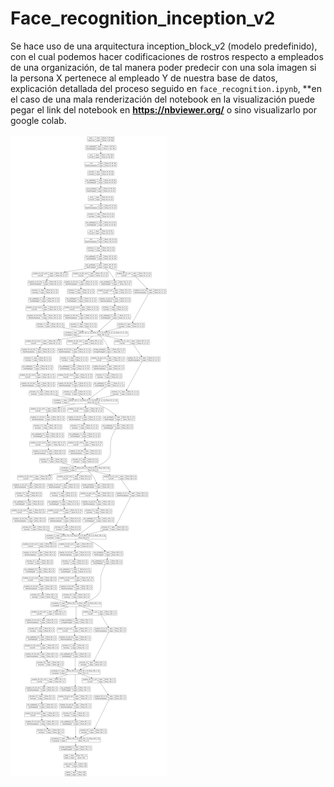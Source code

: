 # Face_recognition_inception_v2
Se hace uso de una arquitectura inception_block_v2 (modelo predefinido), con el cual podemos hacer codificaciones de rostros respecto a empleados de una organización, de tal manera poder predecir con una sola imagen si la persona X pertenece al empleado Y de nuestra base de datos,
explicación detallada del proceso seguido en `face_recognition.ipynb`, **en el caso de una mala renderización del notebook en la visualización puede pegar el link del notebook en **https://nbviewer.org/** o sino visualizarlo por google colab.
<br>
<br>
<img src = 'images/model.png'>

